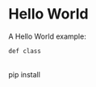 # Hello World
A Hello World example:

``def class``

<example-box path="Hello_World/examples/BasicStructure" file="example.py"></example-box><br>
<copy-paste-box>pip install</copy-paste-box>
